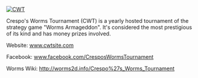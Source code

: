[![CWT](http://cwtsite.com/img/cwt_logo.png)](http://www.cwtsite.com)

Crespo's Worms Tournament (CWT) is a yearly hosted tournament of the strategy game "Worms Armageddon". It's considered the most prestigious of its kind and has money prizes involved.

Website: www.cwtsite.com

Facebook: www.facebook.com/CresposWormsTournament

Worms Wiki: http://worms2d.info/Crespo%27s_Worms_Tournament
